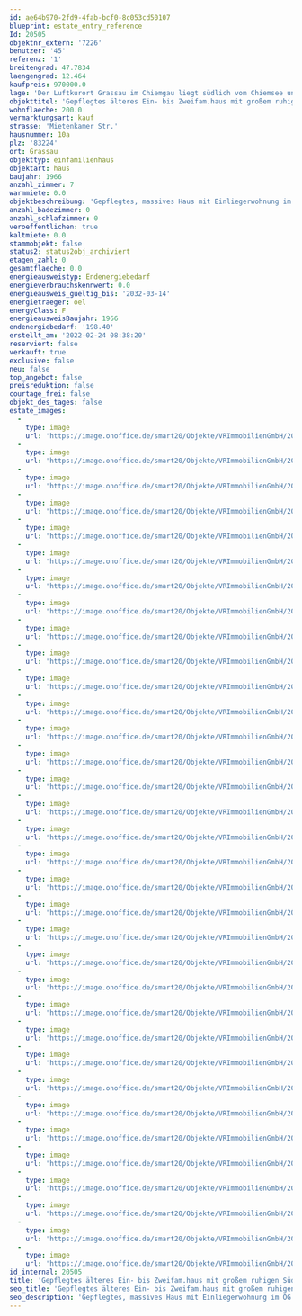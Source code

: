 ```yaml
---
id: ae64b970-2fd9-4fab-bcf0-8c053cd50107
blueprint: estate_entry_reference
Id: 20505
objektnr_extern: '7226'
benutzer: '45'
referenz: '1'
breitengrad: 47.7834
laengengrad: 12.464
kaufpreis: 970000.0
lage: 'Der Luftkurort Grassau im Chiemgau liegt südlich vom Chiemsee und ist das Zentrum vom beliebten Achental mit bester Versorgung in vielerlei Hinsicht *** Nur wenige Gehminuten zu großen Supermärkten und zum erholsamen Achendamm *** Ganz nahe u.a. auch: 18-Loch-Golfplatz, viele Wander- und Radwege z.B. im Naturschutzgebiet Kendlmühlfilzn, der Reifinger Badesee, die Hochplatten-Sesselliftbahn usw. *** Das Haus mit großem Garten liegt ruhig und sonnig in einer nördlich verlaufenden Sackgasse in einem "Allgemeinen Wohngebiet" *** Komplett eben und schöner Bergblick'
objekttitel: 'Gepflegtes älteres Ein- bis Zweifam.haus mit großem ruhigen Südgarten'
wohnflaeche: 200.0
vermarktungsart: kauf
strasse: 'Mietenkamer Str.'
hausnummer: 10a
plz: '83224'
ort: Grassau
objekttyp: einfamilienhaus
objektart: haus
baujahr: 1966
anzahl_zimmer: 7
warmmiete: 0.0
objektbeschreibung: 'Gepflegtes, massives Haus mit Einliegerwohnung im OG aus "1. Hand" *** 1979 wurde südlich an die Garage ein Zimmer mit Duschbad, sowie ein weiterer Keller angebaut. Nutzfläche Keller gesamt ca. 90 m² *** Anfang der 80er kam eine hinterlüftete Wärmedämmung ans Haus; ostseitig nicht, weil dort praktische Lagerschuppen angebaut sind *** 1994 neue Isolierglasfenster im Hauptkeller und einige Scheiben sind auch neuerem Datums *** 2006 neue Ölzentralheizung mit unterstützender Solaranlage *** 2018 neue, breite elektr. Sonnenmarkise *** Außenrollos; die Südlichen elektrisch *** Marmortreppe ins OG *** 3 Kamine *** Die Einbauküche und die Böden im OG sind neuerem Datums und gepflegt *** Der Speicher über der Garage und deren Anbau ist wohnlich ausgebaut *** Mittels Einschubtreppe gelangt man in den ausbaubaren Dachspeicher *** Das Inventar ist inklusive bzw. selbst zu räumen *** Eingefriedet u.a. mit geschmiedeten Einfahrts- und Gartentor *** Die nord- und westseitig verlegten Porphyrplatten, das Pflaster auf der Ostseite und der Belag der großen Südterrasse befinden sich in gutem Zustand *** Gewächshäusl mit Handwasserpumpe *** Grundrisse hier nur zum Überblick *** Frei'
anzahl_badezimmer: 0
anzahl_schlafzimmer: 0
veroeffentlichen: true
kaltmiete: 0.0
stammobjekt: false
status2: status2obj_archiviert
etagen_zahl: 0
gesamtflaeche: 0.0
energieausweistyp: Endenergiebedarf
energieverbrauchskennwert: 0.0
energieausweis_gueltig_bis: '2032-03-14'
energietraeger: oel
energyClass: F
energieausweisBaujahr: 1966
endenergiebedarf: '198.40'
erstellt_am: '2022-02-24 08:38:20'
reserviert: false
verkauft: true
exclusive: false
neu: false
top_angebot: false
preisreduktion: false
courtage_frei: false
objekt_des_tages: false
estate_images:
  -
    type: image
    url: 'https://image.onoffice.de/smart20/Objekte/VRImmobilienGmbH/20505/e21e03dd-53fa-475a-951f-2e657cbfd7e3.jpg'
  -
    type: image
    url: 'https://image.onoffice.de/smart20/Objekte/VRImmobilienGmbH/20505/19728e3b-d5d8-4d32-903e-70520e3be5c4.jpg'
  -
    type: image
    url: 'https://image.onoffice.de/smart20/Objekte/VRImmobilienGmbH/20505/286dbad4-6e10-426e-996a-c5bb5c33b178.jpg'
  -
    type: image
    url: 'https://image.onoffice.de/smart20/Objekte/VRImmobilienGmbH/20505/4ade2b95-7528-48b3-90c4-892829d53c39.jpg'
  -
    type: image
    url: 'https://image.onoffice.de/smart20/Objekte/VRImmobilienGmbH/20505/0624d502-345d-4f20-b476-523c7214c4e1.jpg'
  -
    type: image
    url: 'https://image.onoffice.de/smart20/Objekte/VRImmobilienGmbH/20505/256c84d2-8552-4670-a4e8-afad123fa218.jpg'
  -
    type: image
    url: 'https://image.onoffice.de/smart20/Objekte/VRImmobilienGmbH/20505/043eda2c-7b9d-4c4a-9fd8-fced044707c5.jpg'
  -
    type: image
    url: 'https://image.onoffice.de/smart20/Objekte/VRImmobilienGmbH/20505/e645ad4e-1173-4f2f-8303-0eb4461fb06e.jpg'
  -
    type: image
    url: 'https://image.onoffice.de/smart20/Objekte/VRImmobilienGmbH/20505/d35431be-a520-4a7a-ba69-2eefa25133f1.jpg'
  -
    type: image
    url: 'https://image.onoffice.de/smart20/Objekte/VRImmobilienGmbH/20505/d9693c7a-9c89-42ce-9622-7b17839e009b.jpg'
  -
    type: image
    url: 'https://image.onoffice.de/smart20/Objekte/VRImmobilienGmbH/20505/dc804a57-6d97-4a20-b5bd-4b95ac73d04a.jpg'
  -
    type: image
    url: 'https://image.onoffice.de/smart20/Objekte/VRImmobilienGmbH/20505/0024f3c1-e92e-49f9-95c2-0b66871d29ac.jpg'
  -
    type: image
    url: 'https://image.onoffice.de/smart20/Objekte/VRImmobilienGmbH/20505/540a99d1-66c3-4d83-a135-5d4040cc8e5f.jpg'
  -
    type: image
    url: 'https://image.onoffice.de/smart20/Objekte/VRImmobilienGmbH/20505/9cf992eb-36a6-4bf9-be39-c6cc48530beb.jpg'
  -
    type: image
    url: 'https://image.onoffice.de/smart20/Objekte/VRImmobilienGmbH/20505/5e3e67f0-3c87-42e3-8686-0e5ce62e19c3.jpg'
  -
    type: image
    url: 'https://image.onoffice.de/smart20/Objekte/VRImmobilienGmbH/20505/f073e817-8eae-4380-a93b-0dc316cc7e8a.jpg'
  -
    type: image
    url: 'https://image.onoffice.de/smart20/Objekte/VRImmobilienGmbH/20505/29f624e2-197f-4bc4-b4fe-c0247081312c.jpg'
  -
    type: image
    url: 'https://image.onoffice.de/smart20/Objekte/VRImmobilienGmbH/20505/b652c6ef-4744-4569-b6ee-eaf2a8d1c100.jpg'
  -
    type: image
    url: 'https://image.onoffice.de/smart20/Objekte/VRImmobilienGmbH/20505/ec299d76-bb95-48c4-b193-f95dcff1cdf6.jpg'
  -
    type: image
    url: 'https://image.onoffice.de/smart20/Objekte/VRImmobilienGmbH/20505/a0c53519-9d74-4328-acf3-fdfa87658d7d.jpg'
  -
    type: image
    url: 'https://image.onoffice.de/smart20/Objekte/VRImmobilienGmbH/20505/14d50415-f6f9-4e07-83ca-6ee62bdbb4d0.jpg'
  -
    type: image
    url: 'https://image.onoffice.de/smart20/Objekte/VRImmobilienGmbH/20505/ebd1e9dc-e48e-47f2-b872-145254966f86.jpg'
  -
    type: image
    url: 'https://image.onoffice.de/smart20/Objekte/VRImmobilienGmbH/20505/ad4aed8c-1702-4e9b-a8f5-6d99c6ea069c.jpg'
  -
    type: image
    url: 'https://image.onoffice.de/smart20/Objekte/VRImmobilienGmbH/20505/5bcd9801-e05d-44c0-b560-c08014f243d0.jpg'
  -
    type: image
    url: 'https://image.onoffice.de/smart20/Objekte/VRImmobilienGmbH/20505/c61679e6-982e-4187-b75a-5a577fa34ea4.jpg'
  -
    type: image
    url: 'https://image.onoffice.de/smart20/Objekte/VRImmobilienGmbH/20505/ad02cf8c-167b-4b60-838a-ca056a9d945c.jpg'
  -
    type: image
    url: 'https://image.onoffice.de/smart20/Objekte/VRImmobilienGmbH/20505/3229b4f8-7a76-4774-b736-bb30fabb308a.jpg'
  -
    type: image
    url: 'https://image.onoffice.de/smart20/Objekte/VRImmobilienGmbH/20505/6668c6e2-7a1f-421d-a4b3-aa6070f4a0a6.jpg'
  -
    type: image
    url: 'https://image.onoffice.de/smart20/Objekte/VRImmobilienGmbH/20505/be194246-96ce-4a93-9c89-5e281fbc822d.jpg'
  -
    type: image
    url: 'https://image.onoffice.de/smart20/Objekte/VRImmobilienGmbH/20505/289ab3c6-0868-4884-be1e-1b13549f9477.jpg'
  -
    type: image
    url: 'https://image.onoffice.de/smart20/Objekte/VRImmobilienGmbH/20505/d9954312-60a7-4431-b448-6e9a7258b4b6.jpg'
  -
    type: image
    url: 'https://image.onoffice.de/smart20/Objekte/VRImmobilienGmbH/20505/2416b6bb-5faa-4277-9de2-3dca2ab00ee9.jpg'
  -
    type: image
    url: 'https://image.onoffice.de/smart20/Objekte/VRImmobilienGmbH/20505/1f51275f-ae80-49fd-9abf-dfad6f89d6da.jpg'
  -
    type: image
    url: 'https://image.onoffice.de/smart20/Objekte/VRImmobilienGmbH/20505/a5bd3aca-eb58-4f11-8c5e-f51bfa6e34d8.jpg'
id_internal: 20505
title: 'Gepflegtes älteres Ein- bis Zweifam.haus mit großem ruhigen Südgarten'
seo_title: 'Gepflegtes älteres Ein- bis Zweifam.haus mit großem ruhigen Südgarten'
seo_description: 'Gepflegtes, massives Haus mit Einliegerwohnung im OG aus "1. Hand" *** 1979 wurde südlich an die Garage ein Zimmer mit Duschbad, sowie ein weiterer Keller ange'
---
```

